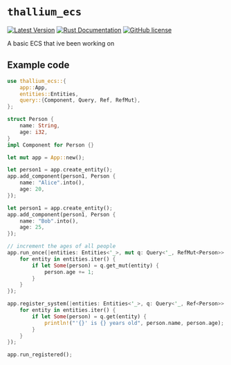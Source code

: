 # `thallium_ecs`

[![Latest Version](https://img.shields.io/crates/v/thallium_ecs.svg)](https://crates.io/crates/thallium_ecs)
[![Rust Documentation](https://docs.rs/thallium_ecs/badge.svg)](https://docs.rs/thallium_ecs)
[![GitHub license](https://img.shields.io/badge/license-MIT-blue.svg)](https://raw.githubusercontent.com/HomelikeBrick42/thallium_ecs/master/LICENSE)

A basic ECS that ive been working on

## Example code

```rust
use thallium_ecs::{
    app::App,
    entities::Entities,
    query::{Component, Query, Ref, RefMut},
};

struct Person {
    name: String,
    age: i32,
}
impl Component for Person {}

let mut app = App::new();

let person1 = app.create_entity();
app.add_component(person1, Person {
    name: "Alice".into(),
    age: 20,
});

let person1 = app.create_entity();
app.add_component(person1, Person {
    name: "Bob".into(),
    age: 25,
});

// increment the ages of all people
app.run_once(|entities: Entities<'_>, mut q: Query<'_, RefMut<Person>>| {
    for entity in entities.iter() {
        if let Some(person) = q.get_mut(entity) {
            person.age += 1;
        }
    }
});

app.register_system(|entities: Entities<'_>, q: Query<'_, Ref<Person>>| {
    for entity in entities.iter() {
        if let Some(person) = q.get(entity) {
            println!("'{}' is {} years old", person.name, person.age);
        }
    }
});

app.run_registered();
```

